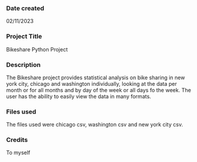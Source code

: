 ### Date created
02/11/2023

### Project Title
Bikeshare Python Project

### Description
The Bikeshare project provides statistical analysis on bike sharing in new york city, chicago and washington individually, looking at the data per month or for all months and by day of the week or all days fo the week. The user has the ability to easily view the data in many formats.

### Files used
The files used were chicago csv, washington csv and new york city csv.

### Credits
To myself


